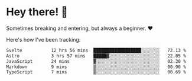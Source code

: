 # Hey there! 👋
Sometimes breaking and entering, but always a beginner. ❤️

Here's how I've been tracking:
<!--START_SECTION:waka-->

```txt
Svelte           12 hrs 56 mins  ██████████████████░░░░░░░   72.13 %
Astro            3 hrs 57 mins   █████▓░░░░░░░░░░░░░░░░░░░   22.05 %
JavaScript       24 mins         ▓░░░░░░░░░░░░░░░░░░░░░░░░   02.30 %
Markdown         9 mins          ▒░░░░░░░░░░░░░░░░░░░░░░░░   00.90 %
TypeScript       7 mins          ▒░░░░░░░░░░░░░░░░░░░░░░░░   00.69 %
```

<!--END_SECTION:waka-->
